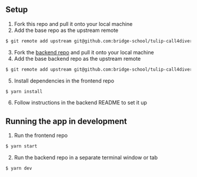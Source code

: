 ## Setup

1. Fork this repo and pull it onto your local machine
2. Add the base repo as the upstream remote

```sh
$ git remote add upstream git@github.com:bridge-school/tulip-call4diversity-frontend.git
```

3. Fork the [backend repo](https://github.com/bridge-school/tulip-call4diversity-backend) and pull it onto your local machine
4. Add the base backend repo as the upstream remote

```sh
$ git remote add upstream git@github.com:bridge-school/tulip-call4diversity-backend.git
```

5. Install dependencies in the frontend repo

```sh
$ yarn install
```

6. Follow instructions in the backend README to set it up

## Running the app in development

1. Run the frontend repo

```sh
$ yarn start
```

2. Run the backend repo in a separate terminal window or tab

```sh
$ yarn dev
```
